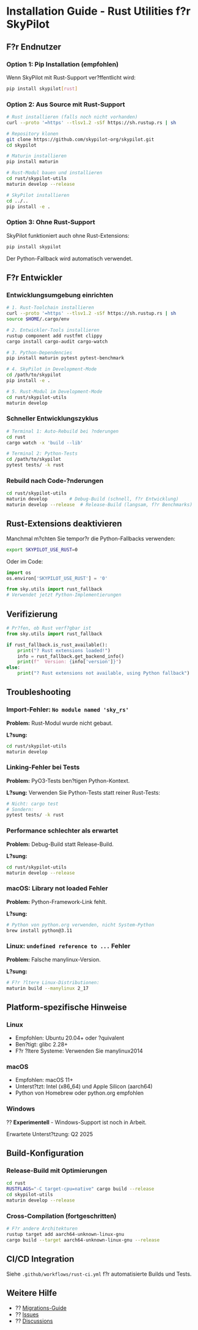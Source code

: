 # Installation Guide - Rust Utilities f?r SkyPilot

## F?r Endnutzer

### Option 1: Pip Installation (empfohlen)

Wenn SkyPilot mit Rust-Support ver?ffentlicht wird:

```bash
pip install skypilot[rust]
```

### Option 2: Aus Source mit Rust-Support

```bash
# Rust installieren (falls noch nicht vorhanden)
curl --proto '=https' --tlsv1.2 -sSf https://sh.rustup.rs | sh

# Repository klonen
git clone https://github.com/skypilot-org/skypilot.git
cd skypilot

# Maturin installieren
pip install maturin

# Rust-Modul bauen und installieren
cd rust/skypilot-utils
maturin develop --release

# SkyPilot installieren
cd ../..
pip install -e .
```

### Option 3: Ohne Rust-Support

SkyPilot funktioniert auch ohne Rust-Extensions:

```bash
pip install skypilot
```

Der Python-Fallback wird automatisch verwendet.

## F?r Entwickler

### Entwicklungsumgebung einrichten

```bash
# 1. Rust-Toolchain installieren
curl --proto '=https' --tlsv1.2 -sSf https://sh.rustup.rs | sh
source $HOME/.cargo/env

# 2. Entwickler-Tools installieren
rustup component add rustfmt clippy
cargo install cargo-audit cargo-watch

# 3. Python-Dependencies
pip install maturin pytest pytest-benchmark

# 4. SkyPilot in Development-Mode
cd /path/to/skypilot
pip install -e .

# 5. Rust-Modul im Development-Mode
cd rust/skypilot-utils
maturin develop
```

### Schneller Entwicklungszyklus

```bash
# Terminal 1: Auto-Rebuild bei ?nderungen
cd rust
cargo watch -x 'build --lib'

# Terminal 2: Python-Tests
cd /path/to/skypilot
pytest tests/ -k rust
```

### Rebuild nach Code-?nderungen

```bash
cd rust/skypilot-utils
maturin develop        # Debug-Build (schnell, f?r Entwicklung)
maturin develop --release  # Release-Build (langsam, f?r Benchmarks)
```

## Rust-Extensions deaktivieren

Manchmal m?chten Sie tempor?r die Python-Fallbacks verwenden:

```bash
export SKYPILOT_USE_RUST=0
```

Oder im Code:

```python
import os
os.environ['SKYPILOT_USE_RUST'] = '0'

from sky.utils import rust_fallback
# Verwendet jetzt Python-Implementierungen
```

## Verifizierung

```python
# Pr?fen, ob Rust verf?gbar ist
from sky.utils import rust_fallback

if rust_fallback.is_rust_available():
    print("? Rust extensions loaded!")
    info = rust_fallback.get_backend_info()
    print(f"  Version: {info['version']}")
else:
    print("? Rust extensions not available, using Python fallback")
```

## Troubleshooting

### Import-Fehler: `No module named 'sky_rs'`

**Problem:** Rust-Modul wurde nicht gebaut.

**L?sung:**
```bash
cd rust/skypilot-utils
maturin develop
```

### Linking-Fehler bei Tests

**Problem:** PyO3-Tests ben?tigen Python-Kontext.

**L?sung:** Verwenden Sie Python-Tests statt reiner Rust-Tests:
```bash
# Nicht: cargo test
# Sondern:
pytest tests/ -k rust
```

### Performance schlechter als erwartet

**Problem:** Debug-Build statt Release-Build.

**L?sung:**
```bash
cd rust/skypilot-utils
maturin develop --release
```

### macOS: Library not loaded Fehler

**Problem:** Python-Framework-Link fehlt.

**L?sung:**
```bash
# Python von python.org verwenden, nicht System-Python
brew install python@3.11
```

### Linux: `undefined reference to ...` Fehler

**Problem:** Falsche manylinux-Version.

**L?sung:**
```bash
# F?r ?ltere Linux-Distributionen:
maturin build --manylinux 2_17
```

## Platform-spezifische Hinweise

### Linux

- Empfohlen: Ubuntu 20.04+ oder ?quivalent
- Ben?tigt: glibc 2.28+
- F?r ?ltere Systeme: Verwenden Sie manylinux2014

### macOS

- Empfohlen: macOS 11+
- Unterst?tzt: Intel (x86_64) und Apple Silicon (aarch64)
- Python von Homebrew oder python.org empfohlen

### Windows

?? **Experimentell** - Windows-Support ist noch in Arbeit.

Erwartete Unterst?tzung: Q2 2025

## Build-Konfiguration

### Release-Build mit Optimierungen

```bash
cd rust
RUSTFLAGS="-C target-cpu=native" cargo build --release
cd skypilot-utils
maturin develop --release
```

### Cross-Compilation (fortgeschritten)

```bash
# F?r andere Architekturen
rustup target add aarch64-unknown-linux-gnu
cargo build --target aarch64-unknown-linux-gnu --release
```

## CI/CD Integration

Siehe `.github/workflows/rust-ci.yml` f?r automatisierte Builds und Tests.

## Weitere Hilfe

- ?? [Migrations-Guide](../RUST_MIGRATION.md)
- ?? [Issues](https://github.com/skypilot-org/skypilot/issues)
- ?? [Discussions](https://github.com/skypilot-org/skypilot/discussions)
